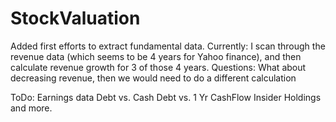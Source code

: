 # StockValuation

Added first efforts to extract fundamental data. 
Currently: I scan through the revenue data (which seems to be 4 years for Yahoo finance), and then calculate revenue growth for 3 of those 4 years.
Questions: What about decreasing revenue, then we would need to do a different calculation

ToDo: 
  Earnings data
  Debt vs. Cash 
  Debt vs. 1 Yr CashFlow
  Insider Holdings
  and more.
